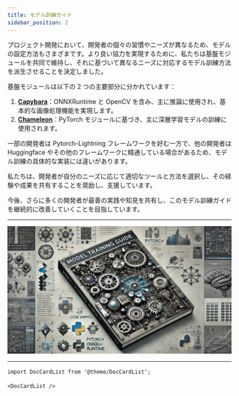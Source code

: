 ```yaml
---
title: モデル訓練ガイド
sidebar_position: 2
---
```


プロジェクト開発において、開発者の個々の習慣やニーズが異なるため、モデルの設定方法もさまざまです。より良い協力を実現するために、私たちは基盤モジュールを共同で維持し、それに基づいて異なるニーズに対応するモデル訓練方法を派生させることを決定しました。

基盤モジュールは以下の 2 つの主要部分に分かれています：

1. [**Capybara**](https://github.com/DocsaidLab/Capybara)：ONNXRuntime と OpenCV を含み、主に推論に使用され、基本的な画像処理機能を実現します。
2. [**Chameleon**](https://github.com/DocsaidLab/Chameleon)：PyTorch モジュールに基づき、主に深層学習モデルの訓練に使用されます。

一部の開発者は Pytorch-Lightning フレームワークを好む一方で、他の開発者は Huggingface やその他のフレームワークに精通している場合があるため、モデル訓練の具体的な実装には違いがあります。

私たちは、開発者が自分のニーズに応じて適切なツールと方法を選択し、その経験や成果を共有することを奨励し、支援しています。

今後、さらに多くの開発者が最善の実践や知見を共有し、このモデル訓練ガイドを継続的に改善していくことを目指しています。

---

![title](./resources/title.webp)

---

```mdx-code-block
import DocCardList from '@theme/DocCardList';

<DocCardList />
```
